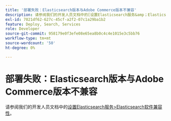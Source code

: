```yaml
---
title: '部署失败：Elasticsearch版本与Adobe Commerce版本不兼容'
description: 请参阅我们的开发人员文档中的[设置Elasticsearch服务&amp；Elasticsearch软件兼容性](https://devdocs.magento.com/guides/v2.3/cloud/project/project-conf-files_services-elastic.html#elasticsearch-software-compatibility)。
exl-id: 7021df62-627c-45cf-a2f2-07c1a29ba1b2
feature: Deploy, Search, Services
role: Developer
source-git-commit: 958179e0f3efe08e65ea8b0c4c4e1015e3c5bb76
workflow-type: tm+mt
source-wordcount: '50'
ht-degree: 0%

---
```


# 部署失败：Elasticsearch版本与Adobe Commerce版本不兼容

请参阅我们的开发人员文档中的[设置Elasticsearch服务>Elasticsearch软件兼容性](https://devdocs.magento.com/guides/v2.3/cloud/project/project-conf-files_services-elastic.html#elasticsearch-software-compatibility)。
